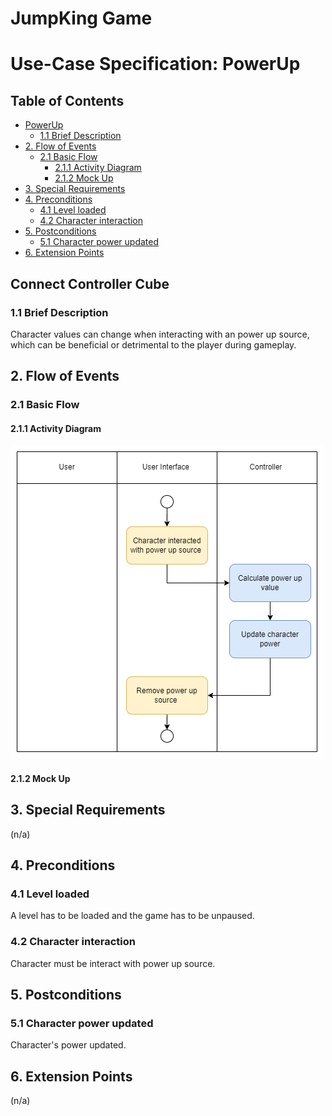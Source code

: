 # JumpKing Game <!-- omit in toc -->

# Use-Case Specification: PowerUp  <!-- omit in toc -->

## Table of Contents <!-- omit in toc -->
- [PowerUp](#connect-controller-cube)
  - [1.1 Brief Description](#11-brief-description)
- [2. Flow of Events](#2-flow-of-events)
  - [2.1 Basic Flow](#21-basic-flow)
    - [2.1.1 Activity Diagram](#211-activity-diagram)
    - [2.1.2 Mock Up](#212-mock-up)
- [3. Special Requirements](#3-special-requirements)
- [4. Preconditions](#4-preconditions)
  - [4.1 Level loaded](#41-level-loaded)
  - [4.2 Character interaction](#42-character-interaction)
- [5. Postconditions](#5-postconditions)
  - [5.1 Character power updated](#51-character-power-updated)
- [6. Extension Points](#6-extension-points)


## Connect Controller Cube

### 1.1 Brief Description
Character values can change when interacting with an power up source, which can be beneficial or detrimental to the player during gameplay.

## 2. Flow of Events

### 2.1 Basic Flow

#### 2.1.1 Activity Diagram

![Activity Diagram - Connect Controller Cube](./AD_PowerUp.png)

#### 2.1.2 Mock Up



## 3. Special Requirements

(n/a)

## 4. Preconditions

### 4.1 Level loaded
A level has to be loaded and the game has to be unpaused.
### 4.2 Character interaction
Character must be interact with power up source.

## 5. Postconditions

### 5.1 Character power updated
Character's power updated.


## 6. Extension Points

(n/a)
